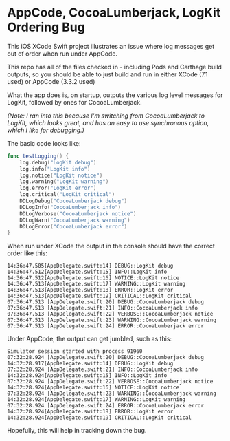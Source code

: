 # AppCode, CocoaLumberjack, LogKit Ordering Bug
This iOS XCode Swift project illustrates an issue where log messages
get out of order when run under AppCode.

This repo has all of the files checked in - including Pods and Carthage build
outputs, so you should be able to just build and run in either XCode (7.1 used)
or AppCode (3.3.2 used)

What the app does is, on startup, outputs the various log level messages for LogKit, followed
by ones for CocoaLumberjack.

*(Note: I ran into this because I'm switching from CocoaLumberjack to LogKit, which looks
great, and has an easy to use synchronous option, which I like for debugging.)*

The basic code looks like:

```Swift
func testLogging() {
    log.debug("LogKit debug")
    log.info("LogKit info")
    log.notice("LogKit notice")
    log.warning("LogKit warning")
    log.error("LogKit error")
    log.critical("LogKit critical")
    DDLogDebug("CocoaLumberjack debug")
    DDLogInfo("CocoaLumberjack info")
    DDLogVerbose("CocoaLumberjack notice")
    DDLogWarn("CocoaLumberjack warning")
    DDLogError("CocoaLumberjack error")
}
```
When run under XCode the output in the console should have the correct order like this:
```
14:36:47.505[AppDelegate.swift:14] DEBUG::LogKit debug
14:36:47.512[AppDelegate.swift:15] INFO::LogKit info
14:36:47.512[AppDelegate.swift:16] NOTICE::LogKit notice
14:36:47.513[AppDelegate.swift:17] WARNING::LogKit warning
14:36:47.513[AppDelegate.swift:18] ERROR::LogKit error
14:36:47.513[AppDelegate.swift:19] CRITICAL::LogKit critical
07:36:47.513 [AppDelegate.swift:20] DEBUG::CocoaLumberjack debug
07:36:47.513 [AppDelegate.swift:21] INFO::CocoaLumberjack info
07:36:47.513 [AppDelegate.swift:22] VERBOSE::CocoaLumberjack notice
07:36:47.513 [AppDelegate.swift:23] WARNING::CocoaLumberjack warning
07:36:47.513 [AppDelegate.swift:24] ERROR::CocoaLumberjack error
```

Under AppCode, the output can get jumbled, such as this:

```
Simulator session started with process 91960
07:32:28.924 [AppDelegate.swift:20] DEBUG::CocoaLumberjack debug
14:32:28.917[AppDelegate.swift:14] DEBUG::LogKit debug
07:32:28.924 [AppDelegate.swift:21] INFO::CocoaLumberjack info
14:32:28.924[AppDelegate.swift:15] INFO::LogKit info
07:32:28.924 [AppDelegate.swift:22] VERBOSE::CocoaLumberjack notice
14:32:28.924[AppDelegate.swift:16] NOTICE::LogKit notice
07:32:28.924 [AppDelegate.swift:23] WARNING::CocoaLumberjack warning
14:32:28.924[AppDelegate.swift:17] WARNING::LogKit warning
07:32:28.924 [AppDelegate.swift:24] ERROR::CocoaLumberjack error
14:32:28.924[AppDelegate.swift:18] ERROR::LogKit error
14:32:28.924[AppDelegate.swift:19] CRITICAL::LogKit critical

```
Hopefully, this will help in tracking down the bug.